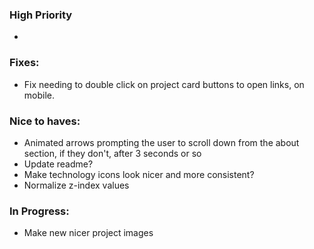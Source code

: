 ### High Priority
* 

### Fixes:
* Fix needing to double click on project card buttons to open links, on mobile.

### Nice to haves:
* Animated arrows prompting the user to scroll down from the about section, if they don't, after 3 seconds or so
* Update readme?
* Make technology icons look nicer and more consistent?
* Normalize z-index values

### In Progress:
* Make new nicer project images